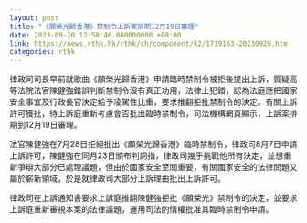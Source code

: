 ```yaml
---
layout: post
title: "《願榮光歸香港》禁制令上訴案排期12月19日審理"
date: 2023-09-20 12:58:46.000000000 +08:00
link: https://news.rthk.hk/rthk/ch/component/k2/1719163-20230920.htm
categories: rthk
---
```


律政司司長早前就歌曲《願榮光歸香港》申請臨時禁制令被拒後提出上訴，質疑高等法院法官陳健強錯誤判斷禁制令沒有真正功用，法律上犯錯，認為法庭應把國家安全事宜及行政長官決定給予凌駕性比重，要求推翻拒批禁制令的決定。有關上訴許可獲批，待上訴庭重新考慮會否批出臨時禁制令，司法機構網頁顯示，上訴案排期到12月19日審理。

法官陳健強在7月28日拒絕批出《願榮光歸香港》臨時禁制令，律政司8月7日申請上訴許可，陳健強在同月23日頒布判詞指，律政司幾乎挑戰他所有決定，並想重新爭辯大部分已處理議題，但由於國家安全至關重要，有關國家安全的法律問題又屬於嶄新領域，於是就律政司大部分上訴理由批出上訴許可。

律政司在上訴通知書要求上訴庭推翻陳健強拒批《願榮光》禁制令的決定，並要求上訴庭重新審視本案的法律議題，運用司法酌情權批准其臨時禁制令申請。
